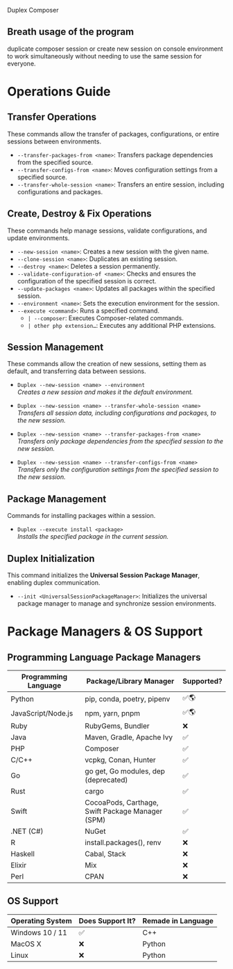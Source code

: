 Duplex Composer

## Breath usage of the program
duplicate composer session or create new session on console environment to work simultaneously without needing to use the same session for everyone.

# **Operations Guide**

## **Transfer Operations**  
These commands allow the transfer of packages, configurations, or entire sessions between environments.  

- `--transfer-packages-from <name>`: Transfers package dependencies from the specified source.  
- `--transfer-configs-from <name>`: Moves configuration settings from a specified source.  
- `--transfer-whole-session <name>`: Transfers an entire session, including configurations and packages.  

## **Create, Destroy & Fix Operations**  
These commands help manage sessions, validate configurations, and update environments.  

- `--new-session <name>`: Creates a new session with the given name.  
- `--clone-session <name>`: Duplicates an existing session.  
- `--destroy <name>`: Deletes a session permanently.  
- `--validate-configuration-of <name>`: Checks and ensures the configuration of the specified session is correct.  
- `--update-packages <name>`: Updates all packages within the specified session.  
- `--environment <name>`: Sets the execution environment for the session.  
- `--execute <command>`: Runs a specified command.  
  - `| --composer`: Executes Composer-related commands.  
  - `| other php extension…`: Executes any additional PHP extensions.


## **Session Management**  
These commands allow the creation of new sessions, setting them as default, and transferring data between sessions.  

- `Duplex --new-session <name> --environment`  
  *Creates a new session and makes it the default environment.*  

- `Duplex --new-session <name> --transfer-whole-session <name>`  
  *Transfers all session data, including configurations and packages, to the new session.*  

- `Duplex --new-session <name> --transfer-packages-from <name>`  
  *Transfers only package dependencies from the specified session to the new session.*  

- `Duplex --new-session <name> --transfer-configs-from <name>`  
  *Transfers only the configuration settings from the specified session to the new session.*  

## **Package Management**  
Commands for installing packages within a session.  

- `Duplex --execute install <package>`  
  *Installs the specified package in the current session.*  


## **Duplex Initialization**  
This command initializes the **Universal Session Package Manager**, enabling duplex communication.  

- `--init <UniversalSessionPackageManager>`: Initializes the universal package manager to manage and synchronize session environments.

# **Package Managers & OS Support**  

## **Programming Language Package Managers**  

| **Programming Language** | **Package/Library Manager**                          | **Supported?** |
|-------------------------|----------------------------------------------------|---------------|
| Python                  | pip, conda, poetry, pipenv                         | ✅🌎         |
| JavaScript/Node.js      | npm, yarn, pnpm                                   | ✅🌎          |
| Ruby                    | RubyGems, Bundler                                 | ❌           |
| Java                    | Maven, Gradle, Apache Ivy                         | ✅           |
| PHP                     | Composer                                         | ✅           |
| C/C++                   | vcpkg, Conan, Hunter                              | ✅           |
| Go                      | go get, Go modules, dep (deprecated)              | ✅           |
| Rust                    | cargo                                            | ✅           |
| Swift                   | CocoaPods, Carthage, Swift Package Manager (SPM) | ✅           |
| .NET (C#)               | NuGet                                            | ✅           |
| R                       | install.packages(), renv                          | ❌           |
| Haskell                 | Cabal, Stack                                      | ❌           |
| Elixir                  | Mix                                              | ❌           |
| Perl                    | CPAN                                             | ❌           |

## **OS Support**  

| **Operating System** | **Does Support It?** | **Remade in Language** |
|----------------------|---------------------|------------------------|
| Windows 10 / 11     | ✅                  | C++                    |
| MacOS X             | ❌                  | Python                 |
| Linux               | ❌                  | Python                 |

